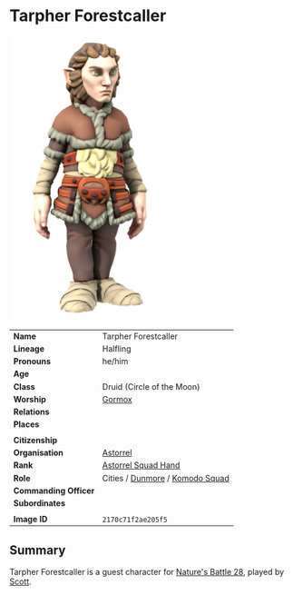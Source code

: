 # Tarpher Forestcaller

<img src="https://raw.githubusercontent.com/jesskelsall/astarus-images/main/characters/portraits/2170c71f2ae205f5.png" height="500" />

|||
| --- | --- |
| **Name** | Tarpher Forestcaller | character.3
| **Lineage** | Halfling |
| **Pronouns** | he/him |
| **Age** | |
| **Class** | Druid (Circle of the Moon) |
| **Worship** | [Gormox](../gods/deities/gormox.md) |
| **Relations** | |
| **Places** | |
|||
| **Citizenship** | |
| **Organisation** | [Astorrel](../organisations/government/astorrel/astorrel.md) |
| **Rank** | [Astorrel Squad Hand](../organisations/government/astorrel/ranks/astorrel-squad-hand.md) |
| **Role** | Cities / [Dunmore](../places/settlements/cities/dunmore.md) / [Komodo Squad](../organisations/government/astorrel/squads/komodo-squad.md) |
| **Commanding Officer** | |
| **Subordinates** | |
|||
| **Image ID** | `2170c71f2ae205f5` |

## Summary

Tarpher Forestcaller is a guest character for [Nature's Battle 28](../storylines/ended/natures-battle-28.md), played by [Scott](../players/scott.md).
